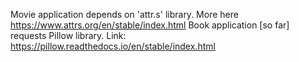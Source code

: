 
Movie application depends on 'attr.s' library. More here https://www.attrs.org/en/stable/index.html
Book application [so far] requests Pillow library. Link: https://pillow.readthedocs.io/en/stable/index.html